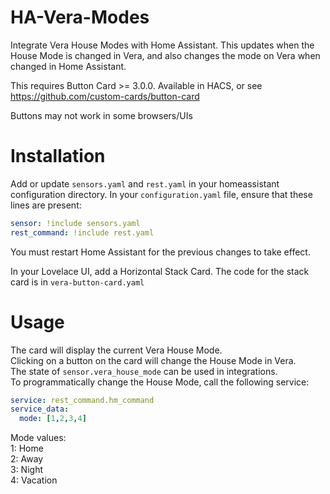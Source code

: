 # HA-Vera-Modes
Integrate Vera House Modes with Home Assistant. This updates when the House Mode is changed in Vera, and also changes the mode on Vera when changed in Home Assistant.

This requires Button Card >= 3.0.0. Available in HACS, or see https://github.com/custom-cards/button-card

Buttons may not work in some browsers/UIs

# Installation
Add or update `sensors.yaml` and `rest.yaml` in your homeassistant configuration directory. In your `configuration.yaml` file, ensure that these lines are present:
```yaml
sensor: !include sensors.yaml
rest_command: !include rest.yaml
```

You must restart Home Assistant for the previous changes to take effect.

In your Lovelace UI, add a Horizontal Stack Card. The code for the stack card is in `vera-button-card.yaml`

# Usage
The card will display the current Vera House Mode.  
Clicking on a button on the card will change the House Mode in Vera.  
The state of `sensor.vera_house_mode` can be used in integrations.  
To programmatically change the House Mode, call the following service:
```yaml
service: rest_command.hm_command
service_data:
  mode: [1,2,3,4]
```
Mode values:  
1: Home  
2: Away  
3: Night  
4: Vacation
